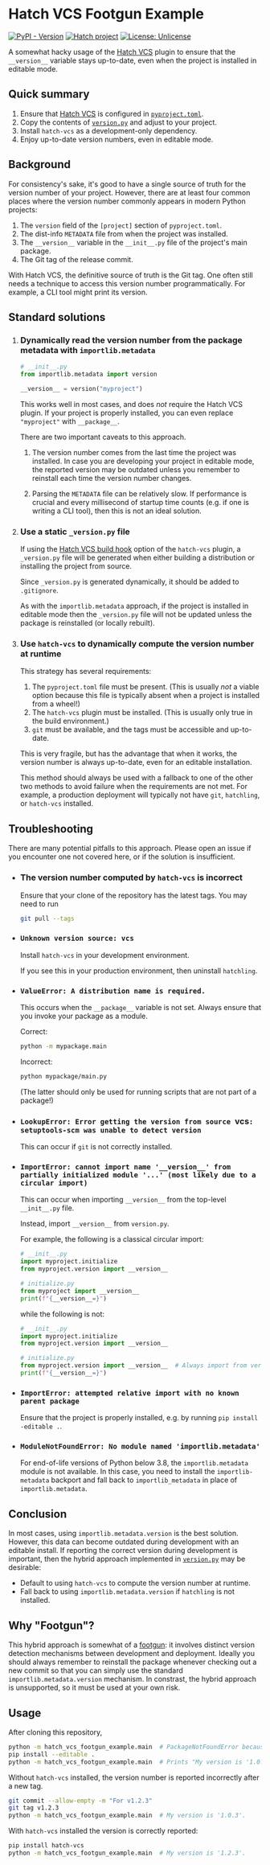 # Hatch VCS Footgun Example

[![PyPI - Version](https://img.shields.io/pypi/v/hatch-vcs-footgun-example.svg)](https://pypi.org/project/hatch-vcs-footgun-example)
[![Hatch project](https://img.shields.io/badge/%F0%9F%A5%9A-Hatch-4051b5.svg)](https://github.com/pypa/hatch)
[![License: Unlicense](https://img.shields.io/github/license/maresb/hatch-vcs-footgun-example)](LICENSE)

A somewhat hacky usage of the [Hatch VCS](https://github.com/ofek/hatch-vcs) plugin to ensure that the `__version__` variable stays up-to-date, even when the project is installed in editable mode.

## Quick summary

1. Ensure that [Hatch VCS](https://pypi.org/project/hatch-vcs/) is configured in [`pyproject.toml`](pyproject.toml).
1. Copy the contents of [`version.py`](hatch_vcs_footgun_example/version.py) and adjust to your project.
1. Install `hatch-vcs` as a development-only dependency.
1. Enjoy up-to-date version numbers, even in editable mode.

## Background

For consistency's sake, it's good to have a single source of truth for the version number of your project. However, there are at least four common places where the version number commonly appears in modern Python projects:

1. The `version` field of the `[project]` section of `pyproject.toml`.
1. The dist-info `METADATA` file from when the project was installed.
1. The `__version__` variable in the `__init__.py` file of the project's main package.
1. The Git tag of the release commit.

With Hatch VCS, the definitive source of truth is the Git tag. One often still needs a technique to access this version number programmatically. For example, a CLI tool might print its version.

## Standard solutions

1. ### Dynamically read the version number from the package metadata with `importlib.metadata`

   ```python
   # __init__.py
   from importlib.metadata import version

   __version__ = version("myproject")
   ```

   This works well in most cases, and does *not* require the Hatch VCS plugin. If your project is properly installed, you can even replace `"myproject"` with `__package__`.

   There are two important caveats to this approach.

   1. The version number comes from the last time the project was installed. In case you are developing your project in editable mode, the reported version may be outdated unless you remember to reinstall each time the version number changes.

   2. Parsing the `METADATA` file can be relatively slow. If performance is crucial and every millisecond of startup time counts (e.g. if one is writing a CLI tool), then this is not an ideal solution.

1. ### Use a static `_version.py` file

   If using the [Hatch VCS build hook](https://github.com/ofek/hatch-vcs#build-hook) option of the `hatch-vcs` plugin, a `_version.py` file will be generated when either building a distribution or installing the project from source.

   Since `_version.py` is generated dynamically, it should be added to `.gitignore`.

   As with the `importlib.metadata` approach, if the project is installed in editable mode then the `_version.py` file will not be updated unless the package is reinstalled (or locally rebuilt).

1. ### Use `hatch-vcs` to dynamically compute the version number at runtime

   This strategy has several requirements:

   1. The `pyproject.toml` file must be present. (This is usually _not_ a viable option because this file is typically absent when a project is installed from a wheel!)
   2. The `hatch-vcs` plugin must be installed. (This is usually only true in the build environment.)
   3. `git` must be available, and the tags must be accessible and up-to-date.

   This is very fragile, but has the advantage that when it works, the version number is always up-to-date, even for an editable installation.

   This method should always be used with a fallback to one of the other two methods to avoid failure when the requirements are not met. For example, a production deployment will typically not have `git`, `hatchling`, or `hatch-vcs` installed.

## Troubleshooting

There are many potential pitfalls to this approach. Please open an issue if you encounter one not covered here, or if the solution is insufficient.

* ### The version number computed by `hatch-vcs` is incorrect

   Ensure that your clone of the repository has the latest tags. You may need to run

   ```bash
   git pull --tags
   ```

* ### `Unknown version source: vcs`

   Install `hatch-vcs` in your development environment.

   If you see this in your production environment, then uninstall `hatchling`.

* ### `ValueError: A distribution name is required.`

   This occurs when the `__package__` variable is not set. Always ensure that you invoke your package as a module.

   Correct:

   ```bash
   python -m mypackage.main
   ```

   Incorrect:

   ```bash
   python mypackage/main.py
   ```

   (The latter should only be used for running scripts that are not part of a package!)

* ### `LookupError: Error getting the version from source `vcs`: setuptools-scm was unable to detect version`

   This can occur if `git` is not correctly installed.

* ### `ImportError: cannot import name '__version__' from partially initialized module '...' (most likely due to a circular import)`

   This can occur when importing `__version__` from the top-level `__init__.py` file.

   Instead, import `__version__` from `version.py`.

   For example, the following is a classical circular import:

   ```python
   # __init__.py
   import myproject.initialize
   from myproject.version import __version__
   ```

   ```python
   # initialize.py
   from myproject import __version__
   print(f"{__version__=}")
   ```

   while the following is not:

   ```python
   # __init__.py
   import myproject.initialize
   from myproject.version import __version__
   ```

   ```python
   # initialize.py
   from myproject.version import __version__  # Always import from version.py!
   print(f"{__version__=}")
   ```

* ### `ImportError: attempted relative import with no known parent package`

   Ensure that the project is properly installed, e.g. by running `pip install -editable .`.

* ### `ModuleNotFoundError: No module named 'importlib.metadata'`

   For end-of-life versions of Python below 3.8, the `importlib.metadata` module is not available. In this case, you need to install the `importlib-metadata` backport and
   fall back to `importlib_metadata` in place of `importlib.metadata`.

## Conclusion

In most cases, using `importlib.metadata.version` is the best solution. However, this data can become outdated during development with an editable install. If reporting the correct version during development is important, then the hybrid approach implemented in [`version.py`](hatch_vcs_footgun_example/version.py) may be desirable:

- Default to using `hatch-vcs` to compute the version number at runtime.
- Fall back to using `importlib.metadata.version` if `hatchling` is not installed.

## Why "Footgun"?

This hybrid approach is somewhat of a [footgun](https://en.wiktionary.org/wiki/footgun): it involves distinct version detection mechanisms between development and deployment. Ideally you should always remember to reinstall the package whenever checking out a new commit so that you can simply use the standard `importlib.metadata.version` mechanism. In constrast, the hybrid approach is unsupported, so it must be used at your own risk.

## Usage

After cloning this repository,

```bash
python -m hatch_vcs_footgun_example.main  # PackageNotFoundError because it's not installed
pip install --editable .
python -m hatch_vcs_footgun_example.main  # Prints "My version is '1.0.3'."
```

Without `hatch-vcs` installed, the version number is reported incorrectly after a new tag.

```bash
git commit --allow-empty -m "For v1.2.3"
git tag v1.2.3
python -m hatch_vcs_footgun_example.main  # My version is '1.0.3'.
```

With `hatch-vcs` installed the version is correctly reported:

```bash
pip install hatch-vcs
python -m hatch_vcs_footgun_example.main  # My version is '1.2.3'.
```
